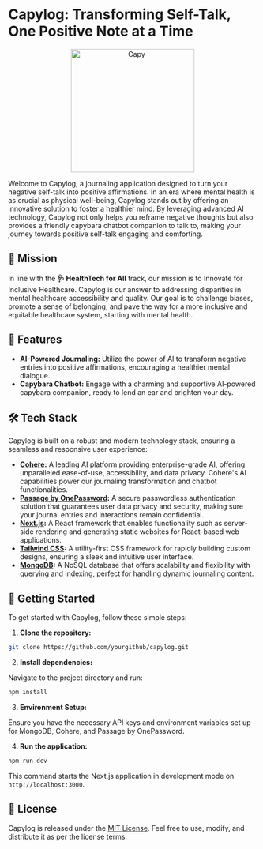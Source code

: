 # Capylog: Transforming Self-Talk, One Positive Note at a Time

<p align="center">
  <img src="https://github.com/YuluDuan/cmd-f-hackathon/blob/main/public/assets/capy.svg?raw=true" alt="Capy" width=250/>
</p>

Welcome to Capylog, a journaling application designed to turn your negative self-talk into positive affirmations. In an era where mental health is as crucial as physical well-being, Capylog stands out by offering an innovative solution to foster a healthier mind. By leveraging advanced AI technology, Capylog not only helps you reframe negative thoughts but also provides a friendly capybara chatbot companion to talk to, making your journey towards positive self-talk engaging and comforting.

## 🌟 Mission
In line with the **🩺 HealthTech for All** track, our mission is to Innovate for Inclusive Healthcare. Capylog is our answer to addressing disparities in mental healthcare accessibility and quality. Our goal is to challenge biases, promote a sense of belonging, and pave the way for a more inclusive and equitable healthcare system, starting with mental health.

## 🤖 Features
- **AI-Powered Journaling:** Utilize the power of AI to transform negative entries into positive affirmations, encouraging a healthier mental dialogue.
- **Capybara Chatbot:** Engage with a charming and supportive AI-powered capybara companion, ready to lend an ear and brighten your day.

## 🛠 Tech Stack
Capylog is built on a robust and modern technology stack, ensuring a seamless and responsive user experience:

- **[Cohere](https://cohere.com/):** A leading AI platform providing enterprise-grade AI, offering unparalleled ease-of-use, accessibility, and data privacy. Cohere's AI capabilities power our journaling transformation and chatbot functionalities.
- **[Passage by OnePassword](https://passage.1password.com/):** A secure passwordless authentication solution that guarantees user data privacy and security, making sure your journal entries and interactions remain confidential.
- **[Next.js](https://nextjs.org/):** A React framework that enables functionality such as server-side rendering and generating static websites for React-based web applications.
- **[Tailwind CSS](https://tailwindcss.com/):** A utility-first CSS framework for rapidly building custom designs, ensuring a sleek and intuitive user interface.
- **[MongoDB](https://www.mongodb.com/):** A NoSQL database that offers scalability and flexibility with querying and indexing, perfect for handling dynamic journaling content.

## 🚀 Getting Started

To get started with Capylog, follow these simple steps:

1. **Clone the repository:**

```bash
git clone https://github.com/yourgithub/capylog.git
```

2. **Install dependencies:**

Navigate to the project directory and run:

```bash
npm install
```

3. **Environment Setup:**

Ensure you have the necessary API keys and environment variables set up for MongoDB, Cohere, and Passage by OnePassword.

4. **Run the application:**

```bash
npm run dev
```

This command starts the Next.js application in development mode on `http://localhost:3000`.


## 📝 License

Capylog is released under the [MIT License](LICENSE). Feel free to use, modify, and distribute it as per the license terms.
